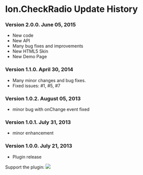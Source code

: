 # Ion.CheckRadio Update History

### Version 2.0.0. June 05, 2015
* New code
* New API
* Many bug fixes and improvements
* New HTML5 Skin
* New Demo Page
 
### Version 1.1.0. April 30, 2014
* Many minor changes and bug fixes.
* Fixed issues: #1, #5, #7

### Version 1.0.2. August 05, 2013
* minor bug with onChange event fixed

### Version 1.0.1. July 31, 2013
* minor enhancement

### Version 1.0.0. July 21, 2013
* Plugin release


Support the plugin:
[![](https://pledgie.com/campaigns/25694.png?skin_name=chrome)](https://pledgie.com/campaigns/25694)
